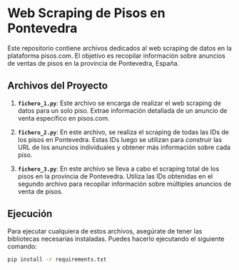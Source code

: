 # Web Scraping de Pisos en Pontevedra

Este repositorio contiene archivos dedicados al web scraping de datos en la plataforma pisos.com. El objetivo es recopilar información sobre anuncios de ventas de pisos en la provincia de Pontevedra, España.

## Archivos del Proyecto

1. **`fichero_1.py`**: Este archivo se encarga de realizar el web scraping de datos para un solo piso. Extrae información detallada de un anuncio de venta específico en pisos.com.

2. **`fichero_2.py`**: En este archivo, se realiza el scraping de todas las IDs de los pisos en Pontevedra. Estas IDs luego se utilizan para construir las URL de los anuncios individuales y obtener más información sobre cada piso.

3. **`fichero_3.py`**: En este archivo se lleva a cabo el scraping total de los pisos en la provincia de Pontevedra. Utiliza las IDs obtenidas en el segundo archivo para recopilar información sobre múltiples anuncios de venta de pisos.

## Ejecución

Para ejecutar cualquiera de estos archivos, asegúrate de tener las bibliotecas necesarias instaladas. Puedes hacerlo ejecutando el siguiente comando:

```bash
pip install -r requirements.txt
